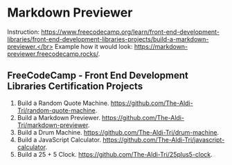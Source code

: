 # Markdown Previewer
Instruction: https://www.freecodecamp.org/learn/front-end-development-libraries/front-end-development-libraries-projects/build-a-markdown-previewer.</br>
Example how it would look: https://markdown-previewer.freecodecamp.rocks/.

## FreeCodeCamp - Front End Development Libraries Certification Projects

1. Build a Random Quote Machine. https://github.com/The-Aldi-Tri/random-quote-machine.
2. Build a Markdown Previewer. https://github.com/The-Aldi-Tri/markdown-previewer.
3. Build a Drum Machine. https://github.com/The-Aldi-Tri/drum-machine.
4. Build a JavaScript Calculator. https://github.com/The-Aldi-Tri/javascript-calculator.
5. Build a 25 + 5 Clock. https://github.com/The-Aldi-Tri/25plus5-clock.
